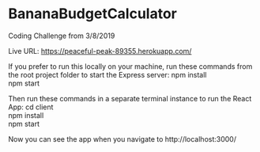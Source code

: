 # BananaBudgetCalculator
Coding Challenge from 3/8/2019

Live URL:
https://peaceful-peak-89355.herokuapp.com/

If you prefer to run this locally on your machine, run these commands from the root project folder to start the Express server:
npm install<br />
npm start<br />

Then run these commands in a separate terminal instance to run the React App:
cd client<br />
npm install<br />
npm start<br />

Now you can see the app when you navigate to http://localhost:3000/
